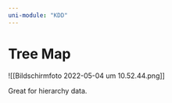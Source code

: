```yaml
---
uni-module: "KDD"
---
```


# Tree Map

![[Bildschirmfoto 2022-05-04 um 10.52.44.png]]

Great for hierarchy data.
